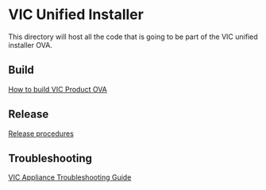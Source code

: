 # VIC Unified Installer

This directory will host all the code that is going to be part of the VIC unified installer OVA.

## Build

[How to build VIC Product OVA](BUILD.md)

## Release

[Release procedures](RELEASE.md)

## Troubleshooting

[VIC Appliance Troubleshooting Guide](SUPPORT.md)
